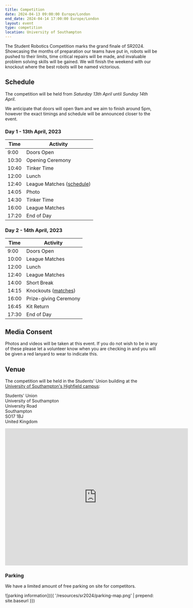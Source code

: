```yaml
---
title: Competition
date: 2024-04-13 09:00:00 Europe/London
end_date: 2024-04-14 17:00:00 Europe/London
layout: event
type: competition
location: University of Southampton
---
```


The Student Robotics Competition marks the grand finale of SR2024.
Showcasing the months of preparation our teams have put in, robots will be pushed to their limits, time critical repairs will be made, and invaluable problem solving skills will be gained.
We will finish the weekend with our knockout where the best robots will be named victorious.

## Schedule

The competition will be held from *Saturday 13th April* until *Sunday 14th April*.

We anticipate that doors will open 9am and we aim to finish around 5pm, however
the exact timings and schedule will be announced closer to the event.

### Day 1 - 13th April, 2023

Time | Activity
--- | ---
9:00 | Doors Open
10:30 | Opening Ceremony
10:40 | Tinker Time
12:00 | Lunch
12:40 | League Matches ([schedule][league-schedule])
14:05 | Photo
14:30 | Tinker Time
16:00 | League Matches
17:20 | End of Day

### Day 2 - 14th April, 2023

Time | Activity
--- | ---
9:00 | Doors Open
10:00 | League Matches
12:00 | Lunch
12:40 | League Matches
14:00 | Short Break
14:15 | Knockouts ([matches][knockouts-schedule])
16:00 | Prize-giving Ceremony
16:45 | Kit Return
17:30 | End of Day

## Media Consent

Photos and videos will be taken at this event.
If you do not wish to be in any of these please let a volunteer know when you are checking in and you will be given a red lanyard to wear to indicate this.

## Venue

The competition will be held in the Students' Union building at the [University of Southampton's Highfield campus][soton-campus-directions]:

Students' Union<br>
University of Southampton<br>
University Road<br>
Southampton<br>
SO17 1BJ<br>
United Kingdom<br>

<iframe title="Map highlighting the location of the venue" src="https://www.google.com/maps/embed?pb=!1m18!1m12!1m3!1d2514.4224296392836!2d-1.399433684090786!3d50.934400360256014!2m3!1f0!2f0!3f0!3m2!1i1024!2i768!4f13.1!3m3!1m2!1s0x487473f7089148ab%3A0xaeeea75e9ec72c88!2sUniversity+of+Southampton+Students&#39;+Union+(SUSU)!5e0!3m2!1sen!2suk!4v1551272133022" width="600" height="450" frameborder="0" style="border:0" allowfullscreen></iframe>

### Parking

We have a limited amount of free parking on site for competitors.

![parking information]({{ '/resources/sr2024/parking-map.png' | prepend: site.baseurl }})

[league-schedule]: https://studentrobotics.org/comp/schedule
[knockouts-schedule]: https://studentrobotics.org/comp/knockout
[soton-campus-directions]: https://www.southampton.ac.uk/student-life/campuses/highfield
